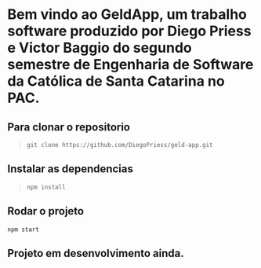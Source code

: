 # Bem vindo ao GeldApp, um trabalho software produzido por Diego Priess e Victor Baggio do segundo semestre de Engenharia de Software da Católica de Santa Catarina no PAC.

## Para clonar o repositorio 

> `git clone https://github.com/DiegoPriess/geld-app.git`


## Instalar as dependencias 

> `npm install`

## Rodar o projeto

`npm start`

## Projeto em desenvolvimento ainda.
